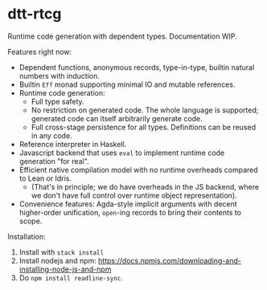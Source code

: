 # dtt-rtcg

Runtime code generation with dependent types. Documentation WIP.

Features right now:

- Dependent functions, anonymous records, type-in-type, builtin natural numbers with induction.
- Builtin `Eff` monad supporting minimal IO and mutable references.
- Runtime code generation:
  - Full type safety.
  - No restriction on generated code. The whole language is supported; generated code can itself arbitrarily generate code.
  - Full cross-stage persistence for all types. Definitions can be reused in any code.
- Reference interpreter in Haskell.
- Javascript backend that uses `eval` to implement runtime code generation "for real".
- Efficient native compilation model with no runtime overheads compared to Lean or Idris.
  - (That's in principle; we do have overheads in the JS backend, where we don't have full control over runtime object representation).
- Convenience features: Agda-style implicit arguments with decent higher-order unification, `open`-ing records to bring their contents to scope.

Installation:

1. Install with `stack install`
2. Install nodejs and npm: https://docs.npmjs.com/downloading-and-installing-node-js-and-npm
3. Do `npm install readline-sync`.  
